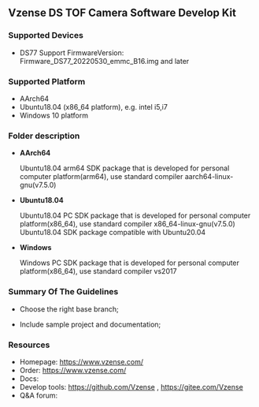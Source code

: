 ## Vzense DS TOF Camera Software Develop Kit

### Supported Devices

- DS77 Support FirmwareVersion: Firmware_DS77_20220530_emmc_B16.img and later

### Supported Platform

- AArch64
- Ubuntu18.04 (x86_64 platform), e.g. intel i5,i7
- Windows 10 platform

### Folder description
-  **AArch64** 

    Ubuntu18.04 arm64 SDK package that is developed for personal computer platform(arm64), use standard compiler aarch64-linux-gnu(v7.5.0)
   
-  **Ubuntu18.04** 

    Ubuntu18.04 PC SDK package that is developed for personal computer platform(x86_64), use standard compiler x86_64-linux-gnu(v7.5.0)
    Ubuntu18.04 SDK package compatible with Ubuntu20.04

-  **Windows** 

    Windows PC SDK package that is developed for personal computer platform(x86_64), use standard compiler vs2017


### Summary Of The Guidelines

- Choose the right base branch;

- Include sample project and documentation;

### Resources

- Homepage: https://www.vzense.com/
- Order: https://www.vzense.com/
- Docs:
- Develop tools: https://github.com/Vzense , https://gitee.com/Vzense
- Q&A forum: 
